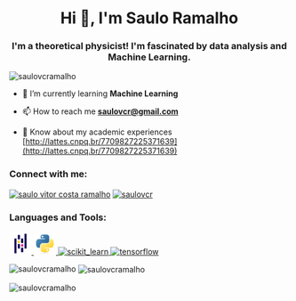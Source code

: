 <h1 align="center">Hi 👋, I'm Saulo Ramalho</h1>
<h3 align="center">I'm a theoretical physicist! I'm fascinated by data analysis and Machine Learning.</h3>

<p align="left"> <img src="https://komarev.com/ghpvc/?username=saulovcramalho&label=Profile%20views&color=0e75b6&style=flat" alt="saulovcramalho" /> </p>

- 🌱 I’m currently learning **Machine Learning**

- 📫 How to reach me **saulovcr@gmail.com**

- 📄 Know about my academic experiences [http://lattes.cnpq.br/7709827225371639](http://lattes.cnpq.br/7709827225371639)

<h3 align="left">Connect with me:</h3>
<p align="left">
<a href="https://linkedin.com/in/saulo vitor costa ramalho" target="blank"><img align="center" src="https://raw.githubusercontent.com/rahuldkjain/github-profile-readme-generator/master/src/images/icons/Social/linked-in-alt.svg" alt="saulo vitor costa ramalho" height="30" width="40" /></a>
<a href="https://instagram.com/saulovcr" target="blank"><img align="center" src="https://raw.githubusercontent.com/rahuldkjain/github-profile-readme-generator/master/src/images/icons/Social/instagram.svg" alt="saulovcr" height="30" width="40" /></a>
</p>

<h3 align="left">Languages and Tools:</h3>
<p align="left"> <a href="https://pandas.pydata.org/" target="_blank" rel="noreferrer"> <img src="https://raw.githubusercontent.com/devicons/devicon/2ae2a900d2f041da66e950e4d48052658d850630/icons/pandas/pandas-original.svg" alt="pandas" width="40" height="40"/> </a> <a href="https://www.python.org" target="_blank" rel="noreferrer"> <img src="https://raw.githubusercontent.com/devicons/devicon/master/icons/python/python-original.svg" alt="python" width="40" height="40"/> </a> <a href="https://scikit-learn.org/" target="_blank" rel="noreferrer"> <img src="https://upload.wikimedia.org/wikipedia/commons/0/05/Scikit_learn_logo_small.svg" alt="scikit_learn" width="40" height="40"/> </a> <a href="https://www.tensorflow.org" target="_blank" rel="noreferrer"> <img src="https://www.vectorlogo.zone/logos/tensorflow/tensorflow-icon.svg" alt="tensorflow" width="40" height="40"/> </a> </p>

<p><img align="left" src="https://github-readme-stats.vercel.app/api/top-langs?username=saulovcramalho&show_icons=true&locale=en&layout=compact" alt="saulovcramalho" /></p>

<p>&nbsp;<img align="center" src="https://github-readme-stats.vercel.app/api?username=saulovcramalho&show_icons=true&locale=en" alt="saulovcramalho" /></p>

<p><img align="center" src="https://github-readme-streak-stats.herokuapp.com/?user=saulovcramalho&" alt="saulovcramalho" /></p>

